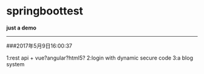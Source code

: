 # springboottest

__just a demo__



---

###2017年5月9日16:00:37

1:rest api + vue?angular?html5?
2:login with dynamic secure code
3:a blog system


